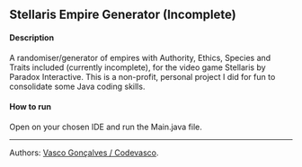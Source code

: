 ## **Stellaris Empire Generator** (Incomplete)

#### Description

A randomiser/generator of empires with Authority, Ethics, Species and Traits included (currently incomplete), for the video game Stellaris by Paradox Interactive. This is a non-profit, personal project I did for fun to consolidate some Java coding skills.

#### **How to run**

Open on your chosen IDE and run the Main.java file.

____
Authors: [Vasco Gonçalves / Codevasco](https://www.linkedin.com/in/vascofg99/).
